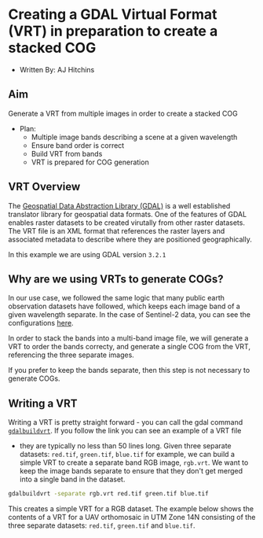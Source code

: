 # Creating a GDAL Virtual Format (VRT) in preparation to create a stacked COG

- Written By: AJ Hitchins

## Aim

Generate a VRT from multiple images in order to create a stacked COG

- Plan:
  - Multiple image bands describing a scene at a given wavelength
  - Ensure band order is correct
  - Build VRT from bands
  - VRT is prepared for COG generation

## VRT Overview

The [Geospatial Data Abstraction Library (GDAL)](https://gdal.org/) is a well established translator library for
geospatial data formats. One of the features of GDAL enables raster datasets to be created virutally from other raster datasets. The VRT file is an XML format that references the raster layers and associated metadata to
describe where they are positioned geographically.

In this example we are using GDAL version `3.2.1`

## Why are we using VRTs to generate COGs?

In our use case, we followed the same logic that many public earth observation datasets have followed, which keeps each image band of a given wavelength separate. In the case of Sentinel-2 data, you can see the configurations [here](https://sentinel.esa.int/web/sentinel/technical-guides/sentinel-2-msi/msi-instrument).

In order to stack the bands into a multi-band image file, we will generate a VRT to order the bands correcty, and generate a single COG from the VRT, referencing the three separate images.

If you prefer to keep the bands separate, then this step is not necessary to generate COGs.


## Writing a VRT

Writing a VRT is pretty straight forward - you can call the gdal command [`gdalbuildvrt`](https://gdal.org/programs/gdalbuildvrt.html?highlight=gdalbuildvrt). If you follow the link you can see an example of a VRT file
- they are typically no less than 50 lines long.
Given three separate datasets: `red.tif`, `green.tif`, `blue.tif` for example, we can build a simple VRT to create a separate band RGB image, `rgb.vrt`.
We want to keep the image bands separate to ensure that they don't get merged into a single band in the dataset.

```bash
gdalbuildvrt -separate rgb.vrt red.tif green.tif blue.tif
```

This creates a simple VRT for a RGB dataset. The example below shows the contents of a VRT for a UAV orthomosaic in
UTM Zone 14N consisting of the three separate datasets: `red.tif`, `green.tif` and `blue.tif`.
